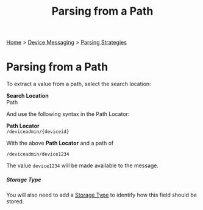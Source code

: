 ﻿---
title: Parsing from a Path
keywords: messages, messaging, parsing, rest, querystring, path, http

created: 20170927
updated: 20170927
createdby: Kevin D. Wolf
updatedby: Kevin D. Wolf
---
[Home](../../Index.md) > [Device Messaging](../Index.md) > [Parsing Strategies](ParsingStrategies.md)

# Parsing from a Path

To extract a value from a path, select the search location:

**Search Location**  
Path

And use the following syntax in the Path Locator:

**Path Locator**  
`/deviceadmin/{deviceid}`


With the above **Path Locator** and a path of

`/deviceadmin/device1234`

The value ```device1234``` will be made available to the message.

##### Storage Type
You will also need to add a [Storage Type](../TypeSystem/Index.md) to identify how this field should be stored.
